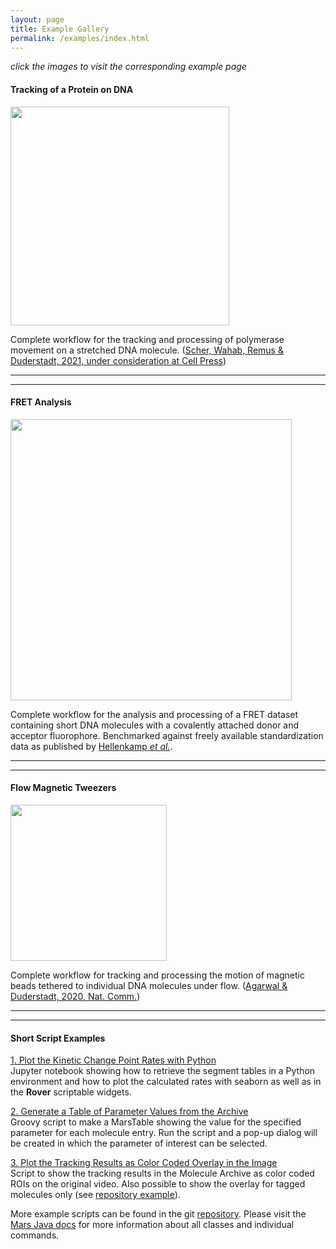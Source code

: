 ```yaml
---
layout: page
title: Example Gallery
permalink: /examples/index.html
---
```


*click the images to visit the corresponding example page*

#### Tracking of a Protein on DNA

[<img align='center' src='{{site.baseurl}}/examples/img/index/img2.png' width='350' />](track-position-on-DNA)

Complete workflow for the tracking and processing of polymerase movement on a stretched DNA molecule. ([Scher, Wahab, Remus & Duderstadt, 2021, under consideration at Cell Press](https://papers.ssrn.com/sol3/papers.cfm?abstract_id=3775178))


---
---

#### FRET Analysis

[<img align='center' src='{{site.baseurl}}/examples/img/index/img3.png' width='450' />](FRET)

Complete workflow for the analysis and processing of a FRET dataset containing short DNA molecules with a covalently attached donor and acceptor fluorophore. Benchmarked against freely available standardization data as published by [Hellenkamp *et al.*](https://www.nature.com/articles/s41592-018-0085-0).

---
---

#### Flow Magnetic Tweezers

[<img align='center' src='{{site.baseurl}}/examples/img/index/img1.png' width='250' />](flow-Magnetic-Tweezers)


Complete workflow for tracking and processing the motion of magnetic beads tethered to individual DNA molecules under flow. ([Agarwal & Duderstadt, 2020, Nat. Comm.](https://www.nature.com/articles/s41467-020-18456-y))

---
---


#### Short Script Examples

[1. Plot the Kinetic Change Point Rates with Python](https://github.com/duderstadt-lab/mars-tutorials/blob/master/Example_scripts_and_notebooks/13_KCP_widget_and_jupyter_plot.ipynb)  
Jupyter notebook showing how to retrieve the segment tables in a Python environment and how to plot the calculated rates with seaborn as well as in the **Rover** scriptable widgets.

[2. Generate a Table of Parameter Values from the Archive](https://github.com/duderstadt-lab/mars-tutorials/blob/master/Example_scripts_and_notebooks/09_Generate_a_table_of_parameter_values.groovy)  
Groovy script to make a MarsTable showing the value for the specified parameter for each molecule entry. Run the script and a pop-up dialog will be created in which the parameter of interest can be selected.

[3. Plot the Tracking Results as Color Coded Overlay in the Image](https://github.com/duderstadt-lab/mars-tutorials/blob/master/Example_scripts_and_notebooks/04_Color_coded_tracks_overlay.groovy)  
Script to show the tracking results in the Molecule Archive as color coded ROIs on the original video. Also possible to show the overlay for tagged molecules only (see [repository example](https://github.com/duderstadt-lab/mars-tutorials/blob/master/Example_scripts_and_notebooks/05_Color_coded_tracks_overlay_tagged.groovy)).



More example scripts can be found in the git [repository](https://github.com/duderstadt-lab/mars-tutorials). Please visit the [Mars Java docs](https://duderstadt-lab.github.io/mars-core/javadoc/) for more information about all classes and individual commands.
